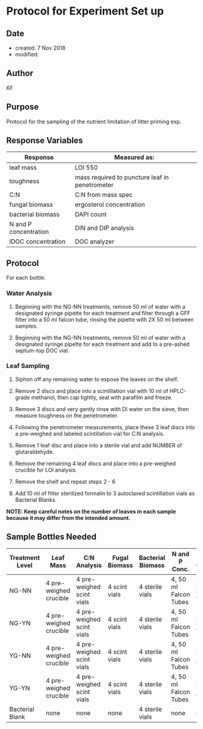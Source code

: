 # Protocol for Experiment Set up
## Date
 * created: 7 Nov 2018
 * modified:

## Author
KF

## Purpose
Protocol for the sampling of the nutrient limitation of litter priming exp.

## Response Variables

| Response | Measured as: |
| -------- | ------------ |
| leaf mass | LOI 550 |
| toughness | mass required to puncture leaf in penetrometer |
| C:N | C:N from mass spec |
| fungal biomass | ergosterol concentration |
| bacterial biomass | DAPI count |
| N and P concentration | DIN and DIP analysis |
| lDOC concentration | DOC analyzer |

## Protocol

For each bottle:

### Water Analysis

1) Beginning with the NG-NN treatments, remove 50 ml of water with a designated syringe pipette for each treatment and filter through a GFF filter into a 50 ml falcon tube, rinsing the pipette with 2X 50 ml between samples.

2) Beginning with the NG-NN treatments, remove 50 ml of water with a designated syringe pipette for each treatment and add to a pre-ashed septum-top DOC vial.

### Leaf Sampling

1) Siphon off any remaining water to expose the leaves on the shelf.

2) Remove 2 discs and place into a scintillation vial with 10 ml of HPLC-grade methanol, then cap tightly, seal with parafilm and freeze.

3) Remove 3 discs and very gently rinse with DI water on the sieve, then measure toughness on the penetrometer.

4) Following the penetrometer measurements, place these 3 leaf discs into a pre-weighed and labeled scintillation vial for C:N analysis.

5) Remove 1 leaf disc and place into a sterile vial and add NUMBER of glutaraldehyde.

6) Remove the remaining 4 leaf discs and place into a pre-weighed crucible for LOI analysis.

7) Remove the shelf and repeat steps 2 - 6

8) Add 10 ml of filter sterilized formalin to 3 autoclaved scintillation vials as Bacterial Blanks.

**NOTE: Keep careful notes on the number of leaves in each sample because it may differ from the intended amount.**

## Sample Bottles Needed

| Treatment Level | Leaf Mass | C:N Analysis | Fugal Biomass | Bacterial Biomass | N and P Conc. | lDOC Conc. |
| --------------- | --------- | ------------ | ------------- | ----------------- | ------------- | ---------- |
| NG-NN           | 4 pre-weighed crucible | 4 pre-weighed scint vials | 4 scint vials | 4 sterile vials | 4, 50 ml Falcon Tubes | 4 DOC vials |
| NG-YN           | 4 pre-weighed crucible | 4 pre-weighed scint vials | 4 scint vials | 4 sterile vials | 4, 50 ml Falcon Tubes | 4 DOC vials |
| YG-NN           | 4 pre-weighed crucible | 4 pre-weighed scint vials | 4 scint vials | 4 sterile vials | 4, 50 ml Falcon Tubes | 4 DOC vials |
| YG-YN           | 4 pre-weighed crucible | 4 pre-weighed scint vials | 4 scint vials | 4 sterile vials | 4, 50 ml Falcon Tubes | 4 DOC vials |
| Bacterial Blank | none | none | none | 4 sterile vials | none | none | 
